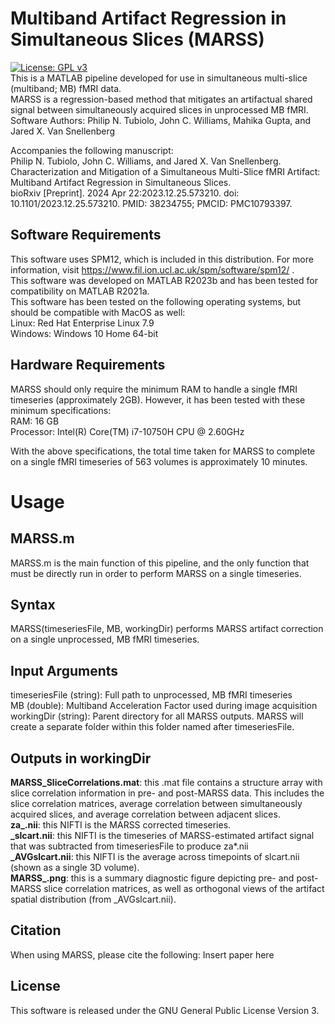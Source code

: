 # Multiband Artifact Regression in Simultaneous Slices (MARSS)
[![License: GPL v3](https://img.shields.io/badge/License-GPLv3-blue.svg)](https://www.gnu.org/licenses/gpl-3.0)<br>
This is a MATLAB pipeline developed for use in simultaneous multi-slice (multiband; MB) fMRI data.<br>
MARSS is a regression-based method that mitigates an artifactual shared signal between simultaneously acquired slices in unprocessed MB fMRI. <br>
Software Authors: Philip N. Tubiolo, John C. Williams, Mahika Gupta, and Jared X. Van Snellenberg<br>

Accompanies the following manuscript:<br>
Philip N. Tubiolo, John C. Williams, and Jared X. Van Snellenberg.<br>
Characterization and Mitigation of a Simultaneous Multi-Slice fMRI Artifact: Multiband Artifact Regression in Simultaneous Slices.<br>
bioRxiv [Preprint]. 2024 Apr 22:2023.12.25.573210. doi: 10.1101/2023.12.25.573210. PMID: 38234755; PMCID: PMC10793397.

Software Requirements
--------------
This software uses SPM12, which is included in this distribution. For more information, visit https://www.fil.ion.ucl.ac.uk/spm/software/spm12/ . <br>
This software was developed on MATLAB R2023b and has been tested for compatibility on MATLAB R2021a. <br>
This software has been tested on the following operating systems, but should be compatible with MacOS as well: <br>
Linux: Red Hat Enterprise Linux 7.9 <br>
Windows: Windows 10 Home 64-bit <br>

Hardware Requirements
-----------------------
MARSS should only require the minimum RAM to handle a single fMRI timeseries (approximately 2GB). However, it has been tested with these minimum specifications: <br>
RAM: 16 GB <br>
Processor: Intel(R) Core(TM) i7-10750H CPU @ 2.60GHz <br>

With the above specifications, the total time taken for MARSS to complete on a single fMRI timeseries of 563 volumes is approximately 10 minutes. 

# Usage
MARSS.m
-------
MARSS.m is the main function of this pipeline, and the only function that must be directly run in order to perform MARSS on a single timeseries.

Syntax
--------
MARSS(timeseriesFile, MB, workingDir) performs MARSS artifact correction on a single unprocessed, MB fMRI timeseries. <br>

Input Arguments
--------------
timeseriesFile (string): Full path to unprocessed, MB fMRI timeseries<br>
MB (double): Multiband Acceleration Factor used during image acquisition<br>
workingDir (string): Parent directory for all MARSS outputs. MARSS will create a separate folder within this folder named after timeseriesFile.

Outputs in workingDir
--------------------
**MARSS_SliceCorrelations.mat**: this .mat file contains a structure array with slice correlation information in pre- and post-MARSS data. This includes the slice correlation matrices, average correlation between simultaneously acquired slices, and average correlation between adjacent slices. <br>
**za_.nii**: this NIFTI is the MARSS corrected timeseries. <br>
**_slcart.nii**: this NIFTI is the timeseries of MARSS-estimated artifact signal that was subtracted from timeseriesFile to produce za*.nii <br>
**_AVGslcart.nii**: this NIFTI is the average across timepoints of slcart.nii (shown as a single 3D volume). <br>
**MARSS_.png**: this is a summary diagnostic figure depicting pre- and post-MARSS slice correlation matrices, as well as orthogonal views of the artifact spatial distribution (from _AVGslcart.nii). <br>

Citation
---------
When using MARSS, please cite the following: Insert paper here <br>

License
----------
This software is released under the GNU General Public License Version 3.
